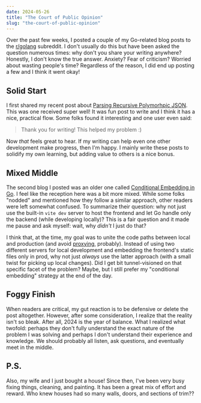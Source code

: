 ```yaml
---
date: 2024-05-26
title: "The Court of Public Opinion"
slug: "the-court-of-public-opinion"
---
```


Over the past few weeks, I posted a couple of my Go-related blog posts to the [r/golang](https://old.reddit.com/r/golang/) subreddit.
I don't usually do this but have been asked the question numerous times: why don't you share your writing anywhere?
Honestly, I don't know the true answer.
Anxiety?
Fear of criticism?
Worried about wasting people's time?
Regardless of the reason, I did end up posting a few and I think it went okay!

## Solid Start

I first shared my recent post about [Parsing Recursive Polymorhpic JSON](https://old.reddit.com/r/golang/comments/1cw3egv/parsing_recursive_polymorphic_json_in_go/).
This was one received super well!
It was fun post to write and I think it has a nice, practical flow.
Some folks found it interesting and one user even said:

> Thank you for writing! This helped my problem :)

Now _that_ feels great to hear.
If my writing can help even one other development make progress, then I'm happy.
I mainly write these posts to solidify my own learning, but adding value to others is a nice bonus.

## Mixed Middle

The second blog I posted was an older one called [Conditional Embedding in Go](https://old.reddit.com/r/golang/comments/1czkqa9/conditional_embedding_in_go/).
I feel like the reception here was a bit more mixed.
While some folks "nodded" and mentioned how they follow a similar approach, other readers were left somewhat confused.
To summarize their question: why not just use the built-in `vite dev` server to host the frontend and let Go handle only the backend (while developing locally)?
This is a fair question and it made me pause and ask myself: wait, why _didn't_ I just do that?

I think that, at the time, my goal was to unite the code paths between local and production (and avoid [proxying](https://vitejs.dev/config/server-options.html#server-proxy), probably).
Instead of using two different servers for local development and embedding the frontend's static files only in prod, why not just _always_ use the latter approach (with a small twist for picking up local changes).
Did I get bit tunnel-visioned on that specific facet of the problem?
Maybe, but I still prefer my "conditional embedding" strategy at the end of the day.

## Foggy Finish

When readers are critical, my gut reaction is to be defensive or delete the post altogether.
However, after some consideration, I realize that the reality isn't so bleak.
After all, 2024 is the year of balance.
What I realized what twofold: perhaps they don't fully understand the exact nature of the problem I was solving and perhaps I don't understand their experience and knowledge.
We should probably all listen, ask questions, and eventually meet in the middle.

## P.S.

Also, my wife and I just bought a house!
Since then, I've been very busy fixing things, cleaning, and painting.
It has been a great mix of effort and reward.
Who knew houses had so many walls, doors, and sections of trim??
